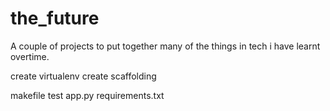 # the_future
A couple of projects to put together many of the things in tech i have learnt overtime.

create virtualenv
create scaffolding

makefile
test
app.py
requirements.txt

